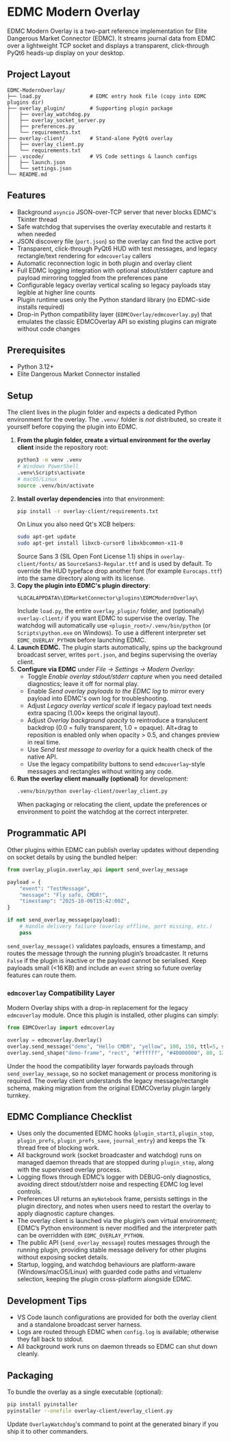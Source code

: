 # EDMC Modern Overlay

EDMC Modern Overlay is a two-part reference implementation for Elite Dangerous Market Connector (EDMC). It streams journal data from EDMC over a lightweight TCP socket and displays a transparent, click-through PyQt6 heads-up display on your desktop.

## Project Layout

```
EDMC-ModernOverlay/
├── load.py                # EDMC entry hook file (copy into EDMC plugins dir)
├── overlay_plugin/        # Supporting plugin package
│   ├── overlay_watchdog.py
│   ├── overlay_socket_server.py
│   ├── preferences.py
│   └── requirements.txt
├── overlay-client/        # Stand-alone PyQt6 overlay
│   ├── overlay_client.py
│   └── requirements.txt
├── .vscode/               # VS Code settings & launch configs
│   ├── launch.json
│   └── settings.json
└── README.md
```

## Features

- Background `asyncio` JSON-over-TCP server that never blocks EDMC's Tkinter thread
- Safe watchdog that supervises the overlay executable and restarts it when needed
- JSON discovery file (`port.json`) so the overlay can find the active port
- Transparent, click-through PyQt6 HUD with test messages, and legacy rectangle/text rendering for `edmcoverlay` callers
- Automatic reconnection logic in both plugin and overlay client
- Full EDMC logging integration with optional stdout/stderr capture and payload mirroring toggled from the preferences pane
- Configurable legacy overlay vertical scaling so legacy payloads stay legible at higher line counts
- Plugin runtime uses only the Python standard library (no EDMC-side installs required)
- Drop-in Python compatibility layer (`EDMCOverlay/edmcoverlay.py`) that emulates the classic EDMCOverlay API so existing plugins can migrate without code changes

## Prerequisites

- Python 3.12+
- Elite Dangerous Market Connector installed

## Setup

The client lives in the plugin folder and expects a dedicated Python environment for the overlay. The `.venv/` folder is *not* distributed, so create it yourself before copying the plugin into EDMC.

1. **From the plugin folder, create a virtual environment for the overlay client** inside the repository root:
   ```bash
   python3 -m venv .venv
   # Windows PowerShell
   .venv\Scripts\activate
   # macOS/Linux
   source .venv/bin/activate
   ```
2. **Install overlay dependencies** into that environment:
   ```bash
   pip install -r overlay-client/requirements.txt
   ```
   On Linux you also need Qt's XCB helpers:
   ```bash
   sudo apt-get update
   sudo apt-get install libxcb-cursor0 libxkbcommon-x11-0
   ```
   Source Sans 3 (SIL Open Font License 1.1) ships in `overlay-client/fonts/`
   as `SourceSans3-Regular.ttf` and is used by default. To override the HUD
   typeface drop another font (for example `Eurocaps.ttf`) into the same
   directory along with its license.
3. **Copy the plugin into EDMC's plugin directory**:
   ```
   %LOCALAPPDATA%\EDMarketConnector\plugins\EDMCModernOverlay\
   ```
   Include `load.py`, the entire `overlay_plugin/` folder, and (optionally) `overlay-client/` if you want EDMC to supervise the overlay. The watchdog will automatically use `<plugin_root>/.venv/bin/python` (or `Scripts\python.exe` on Windows). To use a different interpreter set `EDMC_OVERLAY_PYTHON` before launching EDMC.
4. **Launch EDMC.** The plugin starts automatically, spins up the background broadcast server, writes `port.json`, and begins supervising the overlay client.
5. **Configure via EDMC** under *File → Settings → Modern Overlay*:
   - Toggle *Enable overlay stdout/stderr capture* when you need detailed diagnostics; leave it off for normal play.
   - Enable *Send overlay payloads to the EDMC log* to mirror every payload into EDMC's own log for troubleshooting.
   - Adjust *Legacy overlay vertical scale* if legacy payload text needs extra spacing (1.00× keeps the original layout).
   - Adjust *Overlay background opacity* to reintroduce a translucent backdrop (0.0 = fully transparent, 1.0 = opaque). Alt+drag to reposition is enabled only when opacity > 0.5, and changes preview in real time.
   - Use *Send test message to overlay* for a quick health check of the native API.
   - Use the legacy compatibility buttons to send `edmcoverlay`-style messages and rectangles without writing any code.
6. **Run the overlay client manually (optional)** for development:
   ```bash
   .venv/bin/python overlay-client/overlay_client.py
   ```
   When packaging or relocating the client, update the preferences or environment to point the watchdog at the correct interpreter.

## Programmatic API

Other plugins within EDMC can publish overlay updates without depending on socket details by using the bundled helper:

```python
from overlay_plugin.overlay_api import send_overlay_message

payload = {
    "event": "TestMessage",
    "message": "Fly safe, CMDR!",
    "timestamp": "2025-10-06T15:42:00Z",
}

if not send_overlay_message(payload):
    # Handle delivery failure (overlay offline, port missing, etc.)
    pass
```

`send_overlay_message()` validates payloads, ensures a timestamp, and routes the message through the running plugin’s broadcaster. It returns `False` if the plugin is inactive or the payload cannot be serialised. Keep payloads small (<16 KB) and include an `event` string so future overlay features can route them.

### `edmcoverlay` Compatibility Layer

Modern Overlay ships with a drop-in replacement for the legacy `edmcoverlay` module. Once this plugin is installed, other plugins can simply:

```python
from EDMCOverlay import edmcoverlay

overlay = edmcoverlay.Overlay()
overlay.send_message("demo", "Hello CMDR", "yellow", 100, 150, ttl=5, size="large")
overlay.send_shape("demo-frame", "rect", "#ffffff", "#40000000", 80, 120, 420, 160, ttl=5)
```

Under the hood the compatibility layer forwards payloads through `send_overlay_message`, so no socket management or process monitoring is required. The overlay client understands the legacy message/rectangle schema, making migration from the original EDMCOverlay plugin largely turnkey.

## EDMC Compliance Checklist

- Uses only the documented EDMC hooks (`plugin_start3`, `plugin_stop`, `plugin_prefs`, `plugin_prefs_save`, `journal_entry`) and keeps the Tk thread free of blocking work.
- All background work (socket broadcaster and watchdog) runs on managed daemon threads that are stopped during `plugin_stop`, along with the supervised overlay process.
- Logging flows through EDMC’s logger with DEBUG-only diagnostics, avoiding direct stdout/stderr noise and respecting EDMC log level controls.
- Preferences UI returns an `myNotebook` frame, persists settings in the plugin directory, and notes when users need to restart the overlay to apply diagnostic capture changes.
- The overlay client is launched via the plugin’s own virtual environment; EDMC’s Python environment is never modified and the interpreter path can be overridden with `EDMC_OVERLAY_PYTHON`.
- The public API (`send_overlay_message`) routes messages through the running plugin, providing stable message delivery for other plugins without exposing socket details.
- Startup, logging, and watchdog behaviours are platform-aware (Windows/macOS/Linux) with guarded code paths and virtualenv selection, keeping the plugin cross-platform alongside EDMC.

## Development Tips

- VS Code launch configurations are provided for both the overlay client and a standalone broadcast server harness.
- Logs are routed through EDMC when `config.log` is available; otherwise they fall back to stdout.
- All background work runs on daemon threads so EDMC can shut down cleanly.

## Packaging

To bundle the overlay as a single executable (optional):

```bash
pip install pyinstaller
pyinstaller --onefile overlay-client/overlay_client.py
```

Update `OverlayWatchdog`'s command to point at the generated binary if you ship it to other commanders.
